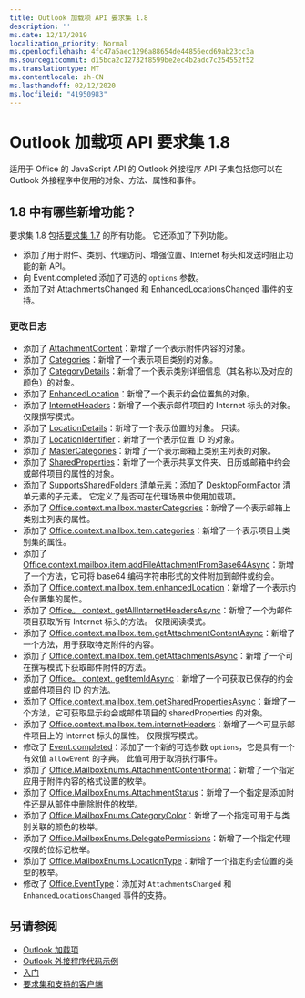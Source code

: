 ```yaml
---
title: Outlook 加载项 API 要求集 1.8
description: ''
ms.date: 12/17/2019
localization_priority: Normal
ms.openlocfilehash: 4fc47a5aec1296a88654de44856ecd69ab23cc3a
ms.sourcegitcommit: d15bca2c12732f8599be2ec4b2adc7c254552f52
ms.translationtype: MT
ms.contentlocale: zh-CN
ms.lasthandoff: 02/12/2020
ms.locfileid: "41950983"
---
```

# <a name="outlook-add-in-api-requirement-set-18"></a>Outlook 加载项 API 要求集 1.8

适用于 Office 的 JavaScript API 的 Outlook 外接程序 API 子集包括您可以在 Outlook 外接程序中使用的对象、方法、属性和事件。

## <a name="whats-new-in-18"></a>1.8 中有哪些新增功能？

要求集 1.8 包括[要求集 1.7](../requirement-set-1.7/outlook-requirement-set-1.7.md) 的所有功能。 它还添加了下列功能。

- 添加了用于附件、类别、代理访问、增强位置、Internet 标头和发送时阻止功能的新 API。
- 向 Event.completed 添加了可选的 `options` 参数。
- 添加了对 AttachmentsChanged 和 EnhancedLocationsChanged 事件的支持。

### <a name="change-log"></a>更改日志

- 添加了 [AttachmentContent](/javascript/api/outlook/office.attachmentcontent?view=outlook-js-1.8)：新增了一个表示附件内容的对象。
- 添加了 [Categories](/javascript/api/outlook/office.categories?view=outlook-js-1.8)：新增了一个表示项目类别的对象。
- 添加了 [CategoryDetails](/javascript/api/outlook/office.categorydetails?view=outlook-js-1.8)：新增了一个表示类别详细信息（其名称以及对应的颜色）的对象。
- 添加了 [EnhancedLocation](/javascript/api/outlook/office.enhancedlocation?view=outlook-js-1.8)：新增了一个表示约会位置集的对象。
- 添加了 [InternetHeaders](/javascript/api/outlook/office.internetheaders?view=outlook-js-1.8)：新增了一个表示邮件项目的 Internet 标头的对象。 仅限撰写模式。
- 添加了 [LocationDetails](/javascript/api/outlook/office.locationdetails?view=outlook-js-1.8)：新增了一个表示位置的对象。 只读。
- 添加了 [LocationIdentifier](/javascript/api/outlook/office.locationidentifier?view=outlook-js-1.8)：新增了一个表示位置 ID 的对象。
- 添加了 [MasterCategories](/javascript/api/outlook/office.mastercategories?view=outlook-js-1.8)：新增了一个表示邮箱上类别主列表的对象。
- 添加了 [SharedProperties](/javascript/api/outlook/office.sharedproperties?view=outlook-js-1.8)：新增了一个表示共享文件夹、日历或邮箱中约会或邮件项目的属性的对象。
- 添加了 [SupportsSharedFolders 清单元素](../../manifest/supportssharedfolders.md)：添加了 [DesktopFormFactor](../../manifest/desktopformfactor.md) 清单元素的子元素。 它定义了是否可在代理场景中使用加载项。
- 添加了 [Office.context.mailbox.masterCategories](office.context.mailbox.md#properties)：新增了一个表示邮箱上类别主列表的属性。
- 添加了 [Office.context.mailbox.item.categories](office.context.mailbox.item.md#properties)：新增了一个表示项目上类别集的属性。
- 添加了 [Office.context.mailbox.item.addFileAttachmentFromBase64Async](office.context.mailbox.item.md#methods)：新增了一个方法，它可将 base64 编码字符串形式的文件附加到邮件或约会。
- 添加了 [Office.context.mailbox.item.enhancedLocation](office.context.mailbox.item.md#properties)：新增了一个表示约会位置集的属性。
- 添加了 [Office。 context. getAllInternetHeadersAsync](office.context.mailbox.item.md#methods)：新增了一个为邮件项目获取所有 Internet 标头的方法。 仅限阅读模式。
- 添加了 [Office.context.mailbox.item.getAttachmentContentAsync](office.context.mailbox.item.md#methods)：新增了一个方法，用于获取特定附件的内容。
- 添加了 [Office.context.mailbox.item.getAttachmentsAsync](office.context.mailbox.item.md#methods)：新增了一个可在撰写模式下获取邮件附件的方法。
- 添加了 [Office。 context. getItemIdAsync](office.context.mailbox.item.md#methods)：新增了一个可获取已保存的约会或邮件项目的 ID 的方法。
- 添加了 [Office.context.mailbox.item.getSharedPropertiesAsync](office.context.mailbox.item.md#methods)：新增了一个方法，它可获取显示约会或邮件项目的 sharedProperties 的对象。
- 添加了 [Office.context.mailbox.item.internetHeaders](office.context.mailbox.item.md#properties)：新增了一个可显示邮件项目上的 Internet 标头的属性。 仅限撰写模式。
- 修改了 [Event.completed](/javascript/api/office/office.addincommands.event#completed-options-)：添加了一个新的可选参数 `options`，它是具有一个有效值 `allowEvent` 的字典。 此值可用于取消执行事件。
- 添加了 [Office.MailboxEnums.AttachmentContentFormat](/javascript/api/outlook/office.mailboxenums.attachmentcontentformat?view=outlook-js-1.8)：新增了一个指定应用于附件内容的格式设置的枚举。
- 添加了 [Office.MailboxEnums.AttachmentStatus](/javascript/api/outlook/office.mailboxenums.attachmentstatus?view=outlook-js-1.8)：新增了一个指定是添加附件还是从邮件中删除附件的枚举。
- 添加了 [Office.MailboxEnums.CategoryColor](/javascript/api/outlook/office.mailboxenums.categorycolor?view=outlook-js-1.8)：新增了一个指定可用于与类别关联的颜色的枚举。
- 添加了 [Office.MailboxEnums.DelegatePermissions](/javascript/api/outlook/office.mailboxenums.delegatepermissions?view=outlook-js-1.8)：新增了一个指定代理权限的位标记枚举。
- 添加了 [Office.MailboxEnums.LocationType](/javascript/api/outlook/office.mailboxenums.locationtype?view=outlook-js-1.8)：新增了一个指定约会位置的类型的枚举。
- 修改了 [Office.EventType](/javascript/api/office/office.eventtype)：添加对 `AttachmentsChanged` 和 `EnhancedLocationsChanged` 事件的支持。

## <a name="see-also"></a>另请参阅

- [Outlook 加载项](/outlook/add-ins/)
- [Outlook 外接程序代码示例](https://developer.microsoft.com/outlook/gallery/?filterBy=Outlook,Samples,Add-ins)
- [入门](/outlook/add-ins/quick-start)
- [要求集和支持的客户端](../../requirement-sets/outlook-api-requirement-sets.md)
